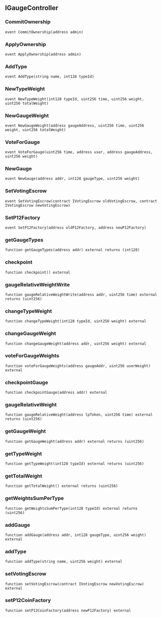 ## IGaugeController

### CommitOwnership

```solidity
event CommitOwnership(address admin)
```

### ApplyOwnership

```solidity
event ApplyOwnership(address admin)
```

### AddType

```solidity
event AddType(string name, int128 typeId)
```

### NewTypeWeight

```solidity
event NewTypeWeight(int128 typeId, uint256 time, uint256 weight, uint256 totalWeight)
```

### NewGaugeWeight

```solidity
event NewGaugeWeight(address gaugeAddress, uint256 time, uint256 weight, uint256 totalWeight)
```

### VoteForGauge

```solidity
event VoteForGauge(uint256 time, address user, address gaugeAddress, uint256 weight)
```

### NewGauge

```solidity
event NewGauge(address addr, int128 gaugeType, uint256 weight)
```

### SetVotingEscrow

```solidity
event SetVotingEscrow(contract IVotingEscrow oldVotingEscrow, contract IVotingEscrow newVotingEscrow)
```

### SetP12Factory

```solidity
event SetP12Factory(address oldP12Factory, address newP12Factory)
```

### getGaugeTypes

```solidity
function getGaugeTypes(address addr) external returns (int128)
```

### checkpoint

```solidity
function checkpoint() external
```

### gaugeRelativeWeightWrite

```solidity
function gaugeRelativeWeightWrite(address addr, uint256 time) external returns (uint256)
```

### changeTypeWeight

```solidity
function changeTypeWeight(int128 typeId, uint256 weight) external
```

### changeGaugeWeight

```solidity
function changeGaugeWeight(address addr, uint256 weight) external
```

### voteForGaugeWeights

```solidity
function voteForGaugeWeights(address gaugeAddr, uint256 userWeight) external
```

### checkpointGauge

```solidity
function checkpointGauge(address addr) external
```

### gaugeRelativeWeight

```solidity
function gaugeRelativeWeight(address lpToken, uint256 time) external returns (uint256)
```

### getGaugeWeight

```solidity
function getGaugeWeight(address addr) external returns (uint256)
```

### getTypeWeight

```solidity
function getTypeWeight(int128 typeId) external returns (uint256)
```

### getTotalWeight

```solidity
function getTotalWeight() external returns (uint256)
```

### getWeightsSumPerType

```solidity
function getWeightsSumPerType(int128 typeId) external returns (uint256)
```

### addGauge

```solidity
function addGauge(address addr, int128 gaugeType, uint256 weight) external
```

### addType

```solidity
function addType(string name, uint256 weight) external
```

### setVotingEscrow

```solidity
function setVotingEscrow(contract IVotingEscrow newVotingEscrow) external
```

### setP12CoinFactory

```solidity
function setP12CoinFactory(address newP12Factory) external
```

